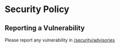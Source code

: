 # Security Policy

## Reporting a Vulnerability

Please report any vulnerability in [/security/advisories](https://github.com/inventionpro/Web-Application_Frontend/security/advisories)
